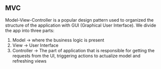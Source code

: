﻿## MVC

Model-View-Controller is a popular design pattern used to organized the structure of the application with GUI (Graphical User Interface).
We divide the app into three parts:
1) Model -> where the business logic is present 
2) View -> User Interface
3) Controller -> The part of application that is responsible for getting the requests from the UI, triggering actions to actualize model and refreshing views
